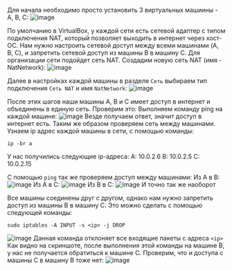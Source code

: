 Для начала необходимо просто установить 3 виртуальных машиины - A, B, C:
![image](https://github.com/user-attachments/assets/81392480-096e-4ec5-8a63-0f1f77d4a405)

По умолчанию в VirtualBox, у каждой сети есть сетевой адаптер с типом подключения NAT, который позволяет выходить в интернет через хост-ОС.
Нам нужно настроить сетевой доступ между всеми машинами (A, B, C), и запретить сетевой доступ из машины B в машину C.
Для организации сети подойдет сеть NAT.
Создадим новую сеть NAT (имя - NatNetwork):
![image](https://github.com/user-attachments/assets/16addc67-4170-4f51-84f6-6d3da0c59c06)

Далее в настройках каждой машины в разделе ```Сеть``` выбираем тип подключения ```Сеть NAT``` и имя ```NatNetwork```:
![image](https://github.com/user-attachments/assets/497e9250-75a6-4d27-928a-93d9939c9356)

После этих шагов наши машины A, B и C имеет доступ в интернет и объединены в единую сеть. Проверим это:
Выполняем команду ping <ip> на каждой машине:
![image](https://github.com/user-attachments/assets/cdb38599-2bc6-4672-8b4d-ae88584423b3)
Везде получаем ответ, значит доступ в интернет есть.
Таким же образом проверяем сеть между машинами.
Узнаем ip адрес каждой машины в сети, с помощью команды:
```
ip -br a
```
У нас получились следующие ip-адреса:
A: 10.0.2.6
B: 10.0.2.5
C: 10.0.2.15

С помощью ```ping``` так же проверяем доступ между машинами:
Из A в B:
![image](https://github.com/user-attachments/assets/0f8b85c7-05d9-4b6d-8f5e-bc5c1e10eed0)
Из A в C:
![image](https://github.com/user-attachments/assets/e22858ac-3e28-4cd6-9c38-248db3df1a27)
Из B в C:
![image](https://github.com/user-attachments/assets/fdecf5c7-ddd0-4142-a7e5-cfe58ae6097a)
И точно так же наоборот

Все машины соединены друг с другом, однако нам нужно запретить доступ из машины B в машину C.
Это можно сделать с помощью следующей команды:
```
sudo iptables -A INPUT -s <ip> -j DROP
```
![image](https://github.com/user-attachments/assets/84e985a9-d3eb-4e18-994e-a80a82bfc261)
Данная команда отклоняет все входящие пакеты с адреса ```<ip>```
Как видно на скриншоте, после выполнения этой команды на машине B, у нас не получается обратиться к машине C.
Проверим, что и доступа с машины C в машину B тоже нет:
![image](https://github.com/user-attachments/assets/ba272318-1090-4dfa-aa8d-4c28d4ea8443)



